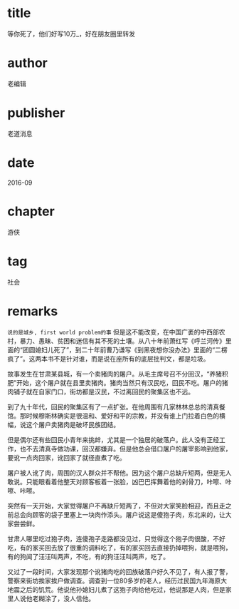 # title
等你死了，他们好写10万_，好在朋友圈里转发

# author
老编辑

# publisher
老道消息

# date
2016-09

# chapter
游侠

# tag
社会

# remarks
`说的是城乡, first world problem的事`
但是这不能改变，在中国广袤的中西部农村，暴力、愚昧、贫困和迷信有其不死的土壤。从八十年前萧红写《呼兰河传》里面的“团圆媳妇儿死了”，到二十年前曹乃谦写《到黑夜想你没办法》里面的“二楞疯了”。这两本书不是针对谁，而是说在座所有的底层批判文，都是垃圾。



故事发生在甘肃某县城，有一个卖猪肉的屠户。从毛主席号召不分回汉，“养猪积肥”开始，这个屠户就在县里卖猪肉。猪肉当然只有汉民吃，回民不吃。屠户的猪肉铺子就在自家门口，街坊都是汉民，不过离回民的聚集区也不远。

到了九十年代，回民的聚集区有了一点扩张。在他周围有几家林林总总的清真餐馆。那时候穆斯林确实是很温和、爱好和平的宗教，并没有谁上门拉着白色的横幅，说这个屠户卖猪肉是破坏民族团结。

但是偶尔还有些回民小青年来挑衅，尤其是一个独居的破落户。此人没有正经工作，也不去清真寺做功课，回汉都嫌弃。但是他总会借口屠户的屠宰影响到他家，要讹一点肉回家，讹回家了就径直煮了吃。

屠户被人讹了肉，周围的汉人群众并不帮他。因为这个屠户总缺斤短两，但是无人敢说。只能眼看着他整天对顾客板着一张脸，凶巴巴挥舞着他的剁骨刀，咔嚓、咔嚓、咔嚓。

突然有一天开始，大家觉得屠户不再缺斤短两了，不但对大家笑脸相迎，而且走之前总会向顾客的袋子里塞上一块肉作添头。屠户说这是傻狍子肉，东北来的，让大家尝尝鲜。

甘肃人哪里吃过狍子肉，连傻孢子走路都没见过，只觉得这个狍子肉很酸，不好吃，有的家买回去放了很重的调料吃了，有的家买回去直接扔掉喂狗，就是喂狗，有的狗闻了汪汪叫两声，不吃，有的狗汪汪叫两声，吃了。

又过了一段时间，大家发现那个讹猪肉吃的回族破落户好久不见了，有人报了警，警察来街坊挨家挨户做调查。调查到一位80多岁的老人，经历过民国九年海原大地震之后的饥荒。他说他孙媳妇儿煮了这狍子肉给他吃过，他说那是人肉，但是家里人说他老糊涂了，没人信他。